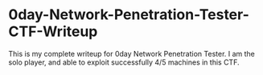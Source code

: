# 0day-Network-Penetration-Tester-CTF-Writeup
This is my complete writeup for 0day Network Penetration Tester. 
I am the solo player, and able to exploit successfully 4/5 machines in this CTF.

